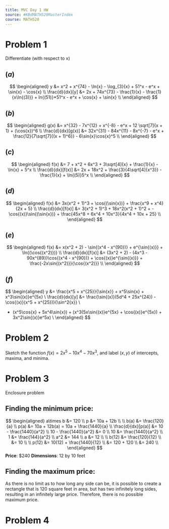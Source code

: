 ```yaml
---
title: MVC Day 1 HW
source: #KBdMATH520MasterIndex
course: MATH520
---
```


# Problem 1
Differentiate (with respect to x)

## $(a)$
$$
\begin{aligned}
y &= x^2 + x^{74} - \ln{x} - \log_{3}{x} + 51^x - e^x + \sin{x} - \cos{x} \\
\frac{d}{dx}[y] &= 2x + 74x^{73} - \frac{1}{x} - \frac{1}{x\ln{(3)}} + ln{(51)}*51^x - e^x + \cos{x} + \sin{x} \\
\end{aligned}
$$

## $(b)$
$$
\begin{aligned}
g(x) &= x^{32} - 7x^{12} + x^{-8} - e^x + 12 \sqrt[7]{x + 1} + (\cos{x})^6 \\
\frac{d}{dx}[g(x)] &= 32x^{31} - 84x^{11} - 8x^{-7} - e^x + \frac{12}{7\sqrt[7]{(x + 1)^6}} - 6\sin{x}\cos{x}^5 \\
\end{aligned}
$$

## $(c)$
$$
\begin{aligned}
f(x) &= 7 + x^2 + 6x^3 + 3\sqrt[4]{x} + \frac{1}{x} - \ln{x} + 5^x \\
\frac{d}{dx}[f(x)] &= 2x + 18x^2 + \frac{3}{4\sqrt[4]{x^3}} - \frac{1}{x} + \ln{(5)}5^x \\
\end{aligned}
$$

## $(d)$
$$
\begin{aligned}
f(x) &= 3x(x^2 + 1)^3 + \cos{(\sin{x})} + \frac{x^9 + x^4}{2x + 5} \\
\frac{d}{dx}[f(x)] &= 3(x^2 + 1)^3 + 18x^2(x^2 + 1)^2 + -\cos{(x)}\sin{(\sin{x})} + \frac{45x^8 + 6x^4 + 10x^3}{4x^4 + 10x + 25} \\
\end{aligned}
$$

## $(e)$
$$
\begin{aligned}
f(x) &= x(x^2 + 2) - \sin{(x^4 - x^{90})} + e^{\sin{(x)}} + \ln{(\cos{(x^2)})} \\
\frac{d}{dx}[f(x)] &= (3x^2 + 2) - (4x^3 - 90x^{89})\cos{(x^4 - x^{90})} + \cos{(x)}e^{\sin{(x)}} + \frac{-2x\sin{(x^2)}}{\cos{(x^2)}} \\
\end{aligned}
$$

## $(f)$
$$
\begin{aligned}
y &= \frac{x^5 + x^{25}}{\sin{x}} + x^5\sin{x} + x^3\sin{(x)}e^{5x} \\
\frac{d}{dx}[y] &= \frac{\sin{(x)}(5d^4 + 25x^{24}) - \cos{(x)}(x^5 + x^{25})}{\sin^2{x}} \\
+ (x^5\cos{x} + 5x^4\sin{x}) + (x^3(5x\sin{(x)}e^{5x} + \cos{(x)}e^{5x}) + 3x^2\sin{(x)}e^5x) \\
\end{aligned}
$$

# Problem 2
Sketch the function $f(x) = 2x^5 - 10x^4 - 70x^3$, and label $(x, y)$ of intercepts, maxima, and minima.

# Problem 3
Enclosure problem

## Finding the minimum price:
$$
\begin{aligned}
a\times b &= 120 \\
p &= 10a + 12b \\
\\
b(a) &= \frac{120}{a} \\
p(a) &= 10a + 12b(a) = 10a + \frac{1440}{a} \\
\frac{d}{dx}[p(a)] &= 10 - \frac{1440}{a^2} \\
10 - \frac{1440}{a^2} &= 0 \\
10 &= \frac{1440}{a^2} \\
1 &= \frac{144}{a^2} \\
a^2 &= 144 \\
a &= 12 \\
\\
b(12) &= \frac{120}{12} \\
&= 10 \\
\\
p(12) &= 10(12) + \frac{1440}{12} \\
&= 120 + 120 \\
&= 240 \\
\end{aligned}
$$
**Price**: $\$240$
**Dimensions**: $12$ by $10$ feet

## Finding the maximum price:
As there is no limit as to how long any side can be, it is possible to create a rectangle that is $120$ square feet in area, but has two infinitely long sides, resulting in an infinitely large price. Therefore, there is no possible maximum price.

# Problem 4
